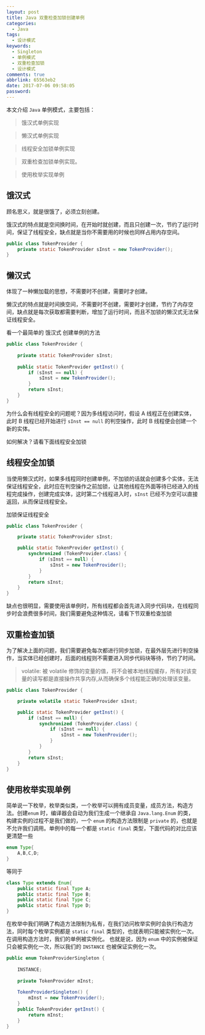 ```yaml
---
layout: post
title: Java 双重检查加锁创建单例
categories:
  - Java
tags:
  - 设计模式
keywords:
  - Singleton
  - 单例模式
  - 双重检查加锁
  - 设计模式
comments: true
abbrlink: 65563eb2
date: 2017-07-06 09:58:05
password:
---
```


本文介绍 `Java` 单例模式，主要包括：


> 饿汉式单例实现

> 懒汉式单例实现

> 线程安全加锁单例实现

> 双重检查加锁单例实现。

> 使用枚举实现单例

<!--more-->

## 饿汉式

顾名思义，就是很饿了，必须立刻创建。

饿汉式的特点就是空间换时间，在开始时就创建，而且只创建一次，节约了运行时间，保证了线程安全，缺点就是当你不需要用的时候也同样占用内存空间。

```java
public class TokenProvider {
    private static TokenProvider sInst = new TokenProvider();
}
```

## 懒汉式

体现了一种懒加载的思想，不需要时不创建，需要时才创建。

懒汉式的特点就是时间换空间，不需要时不创建，需要时才创建，节约了内存空间，缺点就是每次获取都需要判断，增加了运行时间，而且不加锁的懒汉式无法保证线程安全。

看一个最简单的 饿汉式 创建单例的方法

```java
public class TokenProvider {
    
    private static TokenProvider sInst;
    
    public static TokenProvider getInst() {
        if (sInst == null) {
            sInst = new TokenProvider();
        }
        return sInst;
    }
}
```

为什么会有线程安全的问题呢？因为多线程访问时，假设 A 线程正在创建实体，此时 B 线程已经开始进行 `sInst == null` 的判空操作，此时 B 线程便会创建一个新的实体。

如何解决？请看下面线程安全加锁

## 线程安全加锁

当使用懒汉式时，如果多线程同时创建单例，不加锁的话就会创建多个实体，无法保证线程安全，此时应在判空操作之前加锁，让其他线程在外面等待已经进入的线程完成操作，创建完成实体，这时第二个线程进入时，`sInst` 已经不为空可以直接返回，从而保证线程安全。

加锁保证线程安全

```java
public class TokenProvider {

    private static TokenProvider sInst;

    public static TokenProvider getInst() {
        synchronized (TokenProvider.class) {
            if (sInst == null) {
                sInst = new TokenProvider();
            }
        }
        return sInst;
    }
}
```

缺点也很明显，需要使用该单例时，所有线程都会首先进入同步代码块，在线程同步时会浪费很多时间，我们需要避免这种情况，请看下节双重检查加锁

## 双重检查加锁

为了解决上面的问题，我们需要避免每次都进行同步加锁，在最外层先进行判空操作，当实体已经创建时，后面的线程则不需要进入同步代码块等待，节约了时间。

> volatile: 被 volatile 修饰的变量的值，将不会被本地线程缓存，所有对该变量的读写都是直接操作共享内存,从而确保多个线程能正确的处理该变量。


```java
public class TokenProvider {

    private volatile static TokenProvider sInst;

    public static TokenProvider getInst() {
        if (sInst == null) {
            synchronized (TokenProvider.class) {
                if (sInst == null) {
                    sInst = new TokenProvider();
                }
            }
        }
        return sInst;
    }
}
```

## 使用枚举实现单例

简单说一下枚举，枚举类似类，一个枚举可以拥有成员变量，成员方法，构造方法。创建`enum` 时，编译器会自动为我们生成一个继承自 `Java.lang.Enum` 的类，构建实例的过程不是我们做的，一个 `enum` 的构造方法限制是 `private` 的，也就是不允许我们调用。单例中的每一个都是 `static final` 类型，下面代码的对比应该更清楚一些

```java
enum Type{
    A,B,C,D;
}
```
等同于

```java
class Type extends Enum{
    public static final Type A;
    public static final Type B;
    public static final Type C;
    public static final Type D;
}
```

在枚举中我们明确了构造方法限制为私有，在我们访问枚举实例时会执行构造方法，同时每个枚举实例都是 `static final` 类型的，也就表明只能被实例化一次。在调用构造方法时，我们的单例被实例化。 
也就是说，因为 `enum` 中的实例被保证只会被实例化一次，所以我们的 `INSTANCE` 也被保证实例化一次。 


```java
public enum TokenProviderSingleton {
    
    INSTANCE;
    
    private TokenProvider mInst;
    
    TokenProviderSingleton() {
        mInst = new TokenProvider();
    }
    public TokenProvider getInst() {
        return mInst;
    }
}
```
